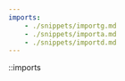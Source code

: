 ```yaml
---
imports:
    - ./snippets/importg.md
    - ./snippets/importa.md
    - ./snippets/importd.md
---
```


::imports
